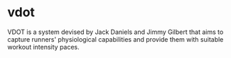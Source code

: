 # vdot

VDOT is a system devised by Jack Daniels and Jimmy Gilbert
that aims to capture runners' physiological capabilities and
provide them with suitable workout intensity paces.
